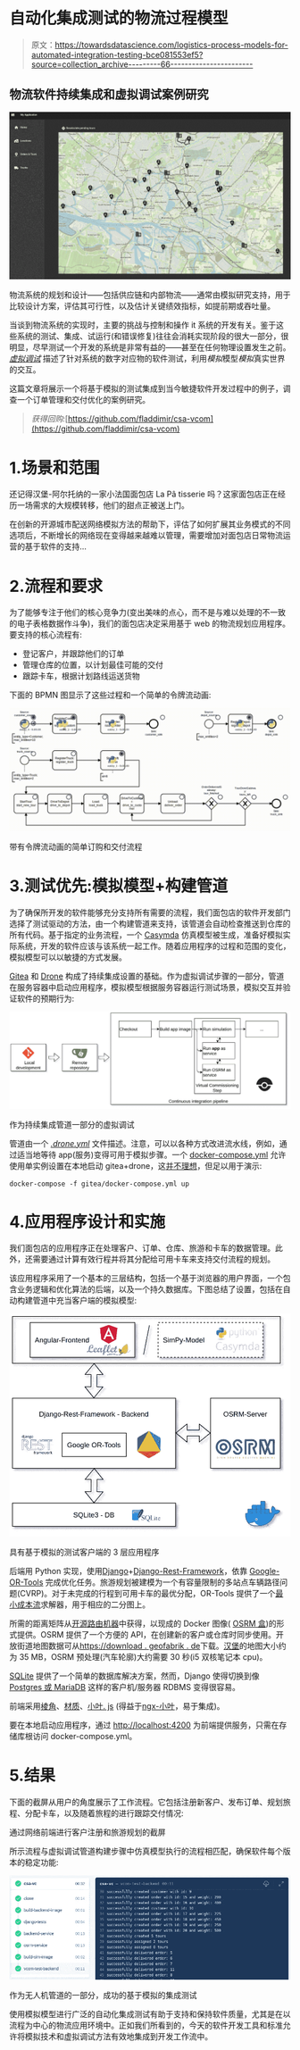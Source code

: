 # 自动化集成测试的物流过程模型

> 原文：<https://towardsdatascience.com/logistics-process-models-for-automated-integration-testing-bce081553ef5?source=collection_archive---------66----------------------->

## 物流软件持续集成和虚拟调试案例研究

![](img/7129ba56834844b2c976857d9cfabc74.png)

物流系统的规划和设计——包括供应链和内部物流——通常由模拟研究支持，用于比较设计方案，评估其可行性，以及估计关键绩效指标，如提前期或吞吐量。

当谈到物流系统的实现时，主要的挑战与控制和操作 it 系统的开发有关。鉴于这些系统的测试、集成、试运行(和错误修复)往往会消耗实现阶段的很大一部分，很明显，尽早测试一个开发的系统是非常有益的——甚至在任何物理设置发生之前。
[*虚拟调试*](https://www.sciencedirect.com/science/article/pii/S2212827119305839) 描述了针对系统的数字对应物的软件测试，利用*模拟*模型*模拟*真实世界的交互。

这篇文章将展示一个将基于模拟的测试集成到当今敏捷软件开发过程中的例子，调查一个订单管理和交付优化的案例研究。

> *获得回购:*[https://github.com/fladdimir/csa-vcom](https://github.com/fladdimir/csa-vcom)

# 1.场景和范围

还记得汉堡-阿尔托纳的一家小法国面包店 La Pâ tisserie 吗？这家面包店正在经历一场需求的大规模转移，他们的甜点正被送上门。

在创新的开源城市配送网络模拟方法的帮助下，评估了如何扩展其业务模式的不同选项后，不断增长的网络现在变得越来越难以管理，需要增加对面包店日常物流运营的基于软件的支持…

# 2.流程和要求

为了能够专注于他们的核心竞争力(变出美味的点心，而不是与难以处理的不一致的电子表格数据作斗争)，我们的面包店决定采用基于 web 的物流规划应用程序。
要支持的核心流程有:

*   登记客户，并跟踪他们的订单
*   管理仓库的位置，以计划最佳可能的交付
*   跟踪卡车，根据计划路线运送货物

下面的 BPMN 图显示了这些过程和一个简单的令牌流动画:

![](img/d7918e05faacf958ecdf9adb05c1ed12.png)

带有令牌流动画的简单订购和交付流程

# 3.测试优先:模拟模型+构建管道

为了确保所开发的软件能够充分支持所有需要的流程，我们面包店的软件开发部门选择了测试驱动的方法，由一个构建管道来支持，该管道会自动检查推送到仓库的所有代码。基于指定的业务流程，一个 [Casymda](https://fladdimir.github.io/post/casymda) 仿真模型被生成，准备好模拟实际系统，开发的软件应该与该系统一起工作。随着应用程序的过程和范围的变化，模拟模型可以以敏捷的方式发展。

[Gitea](https://gitea.io/) 和 [Drone](https://drone.io/) 构成了持续集成设置的基础。作为虚拟调试步骤的一部分，管道在服务容器中启动应用程序，模拟模型根据服务容器运行测试场景，模拟交互并验证软件的预期行为:

![](img/2ecc2a476bca53c1b5d9fc7a4d6adc03.png)

作为持续集成管道一部分的虚拟调试

管道由一个 [*.drone.yml*](https://github.com/fladdimir/csa-vcom/blob/github/.drone.yml) 文件描述。注意，可以以各种方式改进流水线，例如，通过适当地等待 app(服务)变得可用于模拟步骤。一个 [docker-compose.yml](https://github.com/fladdimir/csa-vcom/blob/github/gitea/docker-compose.yml) 允许使用单实例设置在本地启动 gitea+drone，这[并不理想](https://docs.drone.io/server/provider/gitea/)，但足以用于演示:

```
docker-compose -f gitea/docker-compose.yml up
```

# 4.应用程序设计和实施

我们面包店的应用程序正在处理客户、订单、仓库、旅游和卡车的数据管理。此外，还需要通过计算有效行程并将其分配给可用卡车来支持交付流程的规划。

该应用程序采用了一个基本的三层结构，包括一个基于浏览器的用户界面，一个包含业务逻辑和优化算法的后端，以及一个持久数据库。下图总结了设置，包括在自动构建管道中充当客户端的模拟模型:

![](img/6d8934e3c5e1cc41e10442880a32ea5d.png)

具有基于模拟的测试客户端的 3 层应用程序

后端用 Python 实现，使用[Django](https://www.djangoproject.com/)+[Django-Rest-Framework](https://www.django-rest-framework.org/)，依靠 [Google-OR-Tools](https://developers.google.com/optimization) 完成优化任务。旅游规划被建模为一个有容量限制的多站点车辆路径问题(CVRP)。对于未完成的行程到可用卡车的最优分配，OR-Tools 提供了一个[最小成本流](https://developers.google.com/optimization/assignment/assignment_min_cost_flow)求解器，用于相应的二分图上。

所需的距离矩阵从[开源路由机器](https://github.com/Project-OSRM/osrm-backend)中获得，以现成的 Docker 图像( [OSRM 盒](https://hub.docker.com/r/osrm/osrm-backend/))的形式提供。OSRM 提供了一个方便的 API，在创建新的客户或仓库时同步使用。开放街道地图数据可从[https://download . geofabrik . de](https://download.geofabrik.de/)下载。[汉堡](https://download.geofabrik.de/europe/germany/hamburg.html)的地图大小约为 35 MB，OSRM 预处理(汽车轮廓)大约需要 30 秒(i5 双核笔记本 cpu)。

[SQLite](https://www.sqlite.org/index.html) 提供了一个简单的数据库解决方案，然而，Django 使得切换到像 [Postgres 或 MariaDB](https://docs.djangoproject.com/en/3.0/ref/databases/) 这样的客户机/服务器 RDBMS 变得很容易。

前端采用[棱角](https://angular.io/)、[材质](https://material.angular.io/)、[小叶. js](https://leafletjs.com/) (得益于[ngx-小叶](https://github.com/Asymmetrik/ngx-leaflet)，易于集成)。

要在本地启动应用程序，通过 [http://localhost:4200](http://localhost:4200) 为前端提供服务，只需在存储库根访问 docker-compose.yml。

# 5.结果

下面的截屏从用户的角度展示了工作流程。它包括注册新客户、发布订单、规划旅程、分配卡车，以及随着旅程的进行跟踪交付情况:

通过网络前端进行客户注册和旅游规划的截屏

所示流程与虚拟调试管道构建步骤中仿真模型执行的流程相匹配，确保软件每个版本的稳定功能:

![](img/5eab737d724ace187c23f3e8b3535964.png)

作为无人机管道的一部分，成功的基于模拟的集成测试

使用模拟模型进行广泛的自动化集成测试有助于支持和保持软件质量，尤其是在以流程为中心的物流应用环境中。正如我们所看到的，今天的软件开发工具和标准允许将模拟技术和虚拟调试方法有效地集成到开发工作流中。